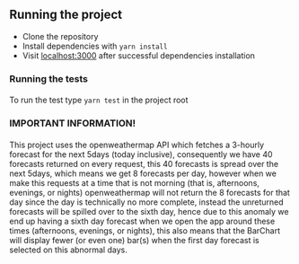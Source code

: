 ## Running the project

* Clone the repository
* Install dependencies with `yarn install`
* Visit [localhost:3000](localhost:3000) after successful dependencies installation


### Running the tests

#### 
To run the test type `yarn test` in the project root


### IMPORTANT INFORMATION!

#### 
This project uses the openweathermap API which fetches a 3-hourly forecast for the next 5days (today inclusive), 
consequently we have 40 forecasts returned on every request, this 40 forecasts is spread over the next 5days, 
which means we get 8 forecasts per day, however when we make this requests at a time that is not morning (that is, afternoons, evenings, or nights) openweathermap will
not return the 8 forecasts for that day since the day is technically no more complete, instead the unreturned forecasts 
will be spilled over to the sixth day, hence due to this anomaly we end up having a sixth day forecast when we open 
the app around these times (afternoons, evenings, or nights), this also means that the BarChart will display fewer (or even one) bar(s) when the 
first day forecast is selected on this abnormal days.